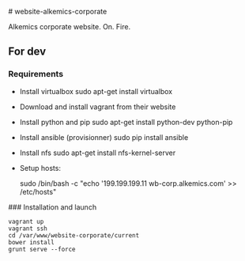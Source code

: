 # website-alkemics-corporate



Alkemics corporate website. On. Fire.

## For dev

### Requirements

- Install virtualbox sudo apt-get install virtualbox
- Download and install vagrant from their website
- Install python and pip sudo apt-get install python-dev python-pip
- Install ansible (provisionner) sudo pip install ansible
- Install nfs sudo apt-get install nfs-kernel-server
- Setup hosts:


    sudo /bin/bash -c "echo '199.199.199.11    wb-corp.alkemics.com' >> /etc/hosts"

### Installation and launch

    vagrant up
    vagrant ssh
    cd /var/www/website-corporate/current
    bower install
    grunt serve --force
